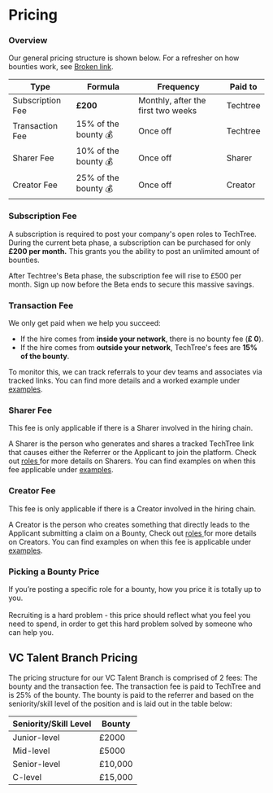 # Pricing

### Overview

Our general pricing structure is shown below. For a refresher on how bounties work, see  [Broken link](broken-reference "mention").

| Type             | Formula               | Frequency                          | Paid to  |
| ---------------- | --------------------- | ---------------------------------- | -------- |
| Subscription Fee | **£200**              | Monthly, after the first two weeks | Techtree |
| Transaction Fee  | 15% of the bounty  💰 | Once off                           | Techtree |
| Sharer Fee       | 10% of the bounty  💰 | Once off                           | Sharer   |
| Creator Fee      | 25% of the bounty  💰 | Once off                           | Creator  |



### **Subscription Fee**

A subscription is required to post your company's open roles to TechTree. During the current beta phase, a subscription can be purchased for only **£200 per month.** This grants you the ability to post an unlimited amount of bounties.&#x20;

After Techtree's Beta phase, the subscription fee will rise to £500 per month. Sign up now before the Beta ends to secure this massive savings.

### Transaction Fee

We only get paid when we help you succeed:

* If the hire comes from **inside your network**, there is no bounty fee (**£ 0**).
* If the hire comes from **outside your network**, TechTree's fees are **15% of the bounty**.&#x20;

To monitor this, we can track referrals to your dev teams and associates via tracked links. You can find more details and a worked example under [examples](broken-reference).

### Sharer Fee

This fee is only applicable if there is a Sharer involved in the hiring chain.

A Sharer is the person who generates and shares a tracked TechTree link that causes either the Referrer or the Applicant to join the platform. Check out [roles ](../roles-at-techtree/)for more details on Sharers. You can find examples on when this fee applicable under [examples](broken-reference).&#x20;

### Creator Fee

This fee is only applicable if there is a Creator involved in the hiring chain.

A Creator is the person who creates something that directly leads to the Applicant submitting a claim on a Bounty, Check out [roles ](../roles-at-techtree/)for more details on Creators. You can find examples on when this fee is applicable under [examples](broken-reference).

### Picking a Bounty Price

If you’re posting a specific role for a bounty, how you price it is totally up to you.\
\
Recruiting is a hard problem - this price should reflect what you feel you need to spend, in order to get this hard problem solved by someone who can help you.



## VC Talent Branch Pricing

The pricing structure for our VC Talent Branch is comprised of 2 fees: The bounty and the transaction fee. The transaction fee is paid to TechTree and is 25% of the bounty. The bounty is paid to the referrer and based on the seniority/skill level of the position and is laid out in the table below:

| Seniority/Skill Level | Bounty  |
| --------------------- | ------- |
| Junior-level          | £2000   |
| Mid-level             | £5000   |
| Senior-level          | £10,000 |
| C-level               | £15,000 |


